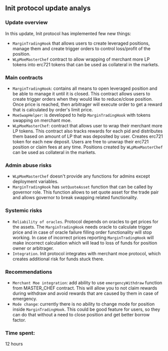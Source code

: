 ## Init protocol update analys
### Update overview
In this update, Init protocol has implemented few new things:
- `MarginTradingHook` that allows users to create leveraged positions, manage them and create trigger orders to control loss/profit of the position.
- `WLpMoeMasterChef` contract to allow wrapping of merchant more LP tokens into erc721 tokens that can be used as collateral in the markets.

### Main contracts
- `MarginTradingHook`: contains all means to open leveraged position and be able to manage it until it is closed. This contract allows users to create trigger orders when they would like to reduce/close position. Once price is reached, then arbitrager will execute order to get a reward that is calculated by order's limit price. 
- `MoeSwapHelper`: is developed to help `MarginTradingHook` with tokens swapping on merchant moe.
- `WLpMoeMasterChef`: contract that allows user to wrap their merchant more LP tokens. This contract also tracks rewards for each pid and distributes them based on amount of LP that was deposited by user. Creates erc721 token for each new deposit. Users are free to unwrap their erc721 position or claim fees at any time. Positions created by `WLpMoeMasterChef` can be used as collateral in the markets.

### Admin abuse risks
- `WLpMoeMasterChef` doesn't provide any functions for admins except deployment variables.
- `MarginTradingHook` has `setQuoteAsset` function that can be called by governor role. This function allows to set quote asset for the trade pair and allows governor to break swapping related functionality.

### Systemic risks
- `Reliability of oracles`. Protocol depends on oracles to get prices for the assets. The `MarginTradingHook` needs oracle to calculate trigger price and in case of oracle failure filling order functionality will stop working. In case of incorrect prices reporting `MarginTradingHook` will make incorrect calculation which will lead to loss of funds for position owner or arbitrager.
- `Integration`. Init protocol integrates with merchant moe protocol, which creates additional risk for funds stuck there.

### Recommendations
- `Merchant Moe integration`: add ability to use `emergencyWithdraw` function from MASTER_CHEF contract. This will allow you to not claim rewards during withdraw and avoid rewards that are caused by them in case of emergency.
- `Mode change`: currently there is no ability to change mode for position inside `MarginTradingHook`. This could be good feature for users, so they can do that without a need to close position and get better borrow factor.

### Time spent:
12 hours